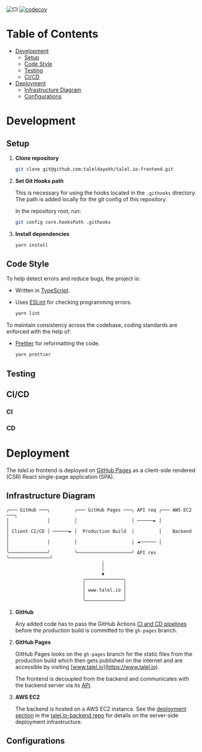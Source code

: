 ![CI](https://github.com/taleldayekh/talel.io-frontend/workflows/CI/badge.svg) [![codecov](https://codecov.io/gh/taleldayekh/talel.io-frontend/branch/develop/graph/badge.svg?token=H787HD9CKJ)](https://codecov.io/gh/taleldayekh/talel.io-frontend)

# Table of Contents

- [Development](#development)
  - [Setup](#setup)
  - [Code Style](#code-style)
  - [Testing](#testing)
  - [CI/CD](#cicd)
- [Deployment](#deployment)
  - [Infrastructure Diagram](#infrastructure-diagram)
  - [Configurations](#configurations)

# Development

## Setup

1. **Clone repository**  

   ```bash
   git clone git@github.com:taleldayekh/talel.io-frontend.git
   ```

2. **Set Git Hooks path**  

   This is necessary for using the hooks located in the `.githooks` directory. The path is added locally for the git config of this repository.

   In the repository root, run:

   ```bash
   git config core.hooksPath .githooks
   ```

3. **Install dependencies**  

   ```bash
   yarn install
   ```

## Code Style

To help detect errors and reduce bugs, the project is:

- Written in [TypeScript](https://github.com/microsoft/TypeScript).

- Uses [ESLint](https://github.com/eslint/eslint) for checking programming errors.  

  ```bash
  yarn lint
  ```

To maintain consistency across the codebase, coding standards are enforced with the help of:

- [Prettier](https://github.com/prettier/prettier) for reformatting the code.  

  ```bash
  yarn prettier
  ```

## Testing

## CI/CD

### CI

### CD

# Deployment

The _*talel.io*_ frontend is deployed on [GitHub Pages](https://pages.github.com) as a client-side rendered (CSR) React single-page application (SPA).

## Infrastructure Diagram

```
╭─── GitHub ───╮         ╭─── GitHub Pages ───╮ API req ╭─── AWS EC2 ───╮
│              │         │                    │ ──────► │               │
│ Client CI/CD │ ──────► │  Production Build  │         │    Backend    │
│              │         │                    │ ◄────── │               │
╰──────────────╯         ╰────────────────────╯	API res ╰───────────────╯
                                   │
                                   │
                                   ▼
                            ╭──────────────╮
                            │              │
                            │ www.talel.io │
                            │              │
                            ╰──────────────╯
```

1. **GitHub**  

   Any added code has to pass the GitHub Actions [CI and CD pipelines](#cicd) before the production build is committed to the `gh-pages` branch.

2. **GitHub Pages**  

   GitHub Pages looks on the `gh-pages` branch for the static files from the production build which then gets published on the internet and are accessible by visiting [www.talel.io](https://www.talel.io).

   The frontend is decoupled from the backend and communicates with the backend server via its [API](https://github.com/taleldayekh/talel.io-backend#api).

3. **AWS EC2**  

   The backend is hosted on a AWS EC2 instance. See the [deployment section](https://github.com/taleldayekh/talel.io-backend#deployment) in the [talel.io-backend repo](https://github.com/taleldayekh/talel.io-backend) for details on the server-side deployment infrastructure.

## Configurations
